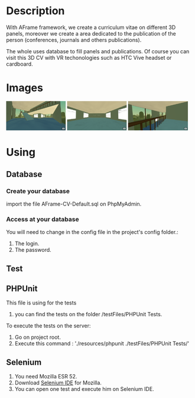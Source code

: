 # Description
With AFrame framework, we create a curriculum vitae on different 3D panels, moreover we create a area dedicated to the publication of the person (conferences, journals and others publications).

The whole uses database to fill panels and publications. Of course you can visit this 3D CV with VR techonologies such as HTC Vive headset or cardboard. 

# Images
<div>
<img src="resources/images/AFrame-CV-Default-Screenshot1.png" heigth="190" width="32%">
<img src="resources/images/AFrame-CV-Default-Screenshot2.png" heigth="190" width="32%">
<img src="resources/images/AFrame-CV-Default-Screenshot3.png" heigth="190" width="32%">
</div>

# Using

## Database

### Create your database
import the file AFrame-CV-Default.sql on PhpMyAdmin.

### Access at your database
You will need to change in the config file in the project's config folder.:
1. The login.
2. The password.

## Test

## PHPUnit
This file is using for the tests
1. you can find the tests on the folder /testFiles/PHPUnit Tests.

To execute the tests on the server: 
1. Go on project root.
2. Execute this command : './resources/phpunit ./testFiles/PHPUnit Tests/'

## Selenium
1. You need Mozilla ESR 52.
2. Download [Selenium IDE](https://addons.mozilla.org/fr/firefox/addon/selenium-ide/) for Mozilla.
3. You can open one test and execute him on Selenium IDE.
